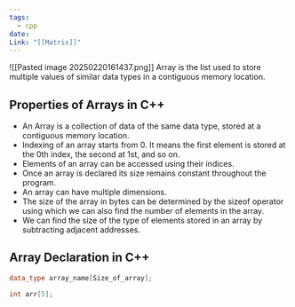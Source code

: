 ```yaml
---
tags:
  - cpp
date: 
Link: "[[Matrix]]"
---
```

![[Pasted image 20250220161437.png]]
Array is the list used to store multiple values of similar data types in a contiguous memory location.
## Properties of Arrays in C++

- An Array is a collection of data of the same data type, stored at a contiguous memory location.
- Indexing of an array starts from 0. It means the first element is stored at the 0th index, the second at 1st, and so on.
- Elements of an array can be accessed using their indices.
- Once an array is declared its size remains constant throughout the program.
- An array can have multiple dimensions.
- The size of the array in bytes can be determined by the sizeof operator using which we can also find the number of elements in the array.
- We can find the size of the type of elements stored in an array by subtracting adjacent addresses.
## Array Declaration in C++
```cpp
data_type array_name[Size_of_array];
```

```cpp
int arr[5];
```
